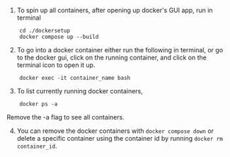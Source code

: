 

1. To spin up all containers, after opening up docker's GUI app, run in terminal

```{bash}
    cd ./dockersetup
    docker compose up --build
```

2. To go into a docker container either run the following in terminal, or go to the docker gui, click on the running container, and click on the terminal icon to open it up. 

```{bash}
    docker exec -it container_name bash
```

3. To list currently running docker containers, 

```{bash}
    docker ps -a
```

Remove the -a flag to see all containers. 

4. You can remove the docker containers with `docker compose down` or delete a specific container using the container id by running `docker rm container_id`.
